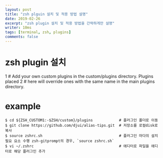 ```yaml
---
layout: post
title: "zsh plguin 설치 및 적용 방법 설명"
date: 2019-02-26
excerpt: "zsh plugin 설치 및 적용 방법을 간략하게만 설명"
writer: 10ms
tags: [terminal, zsh, plugins]
comments: false
---
```


# zsh plugin 설치

1 # Add your own custom plugins in the custom/plugins directory. Plugins placed
2 # here will override ones with the same name in the main plugins directory.

# example

```
$ cd ${ZSH_CUSTOM1:-$ZSH/custom}/plugins            # 플러그인 폴더로 이동
$ git clone https://github.com/djui/alias-tips.git  # 저장소를 로컬disk로 복사
$ source zshrc.sh                                   # 플러그인 마다의 설치 필요 요소 수행 zsh-gitprompt의 경우, `source zshrc.sh`
$ vi ~/.zshrc                                       # 에디터로 파일을 에디터로 해당 플러그인 추가
```
